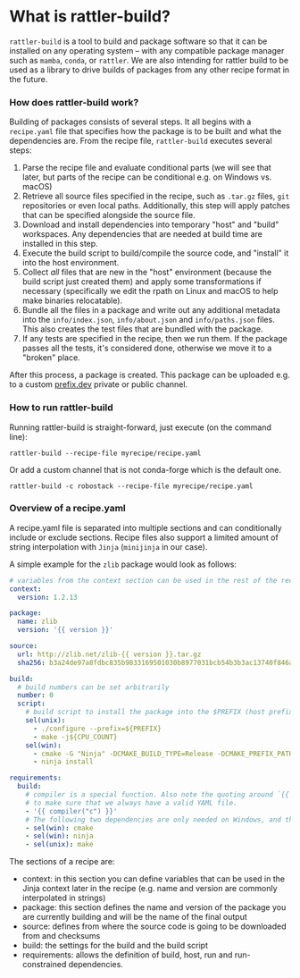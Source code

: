 # What is rattler-build?

`rattler-build` is a tool to build and package software so that it can be
installed on any operating system – with any compatible package manager such as
`mamba`, `conda`, or `rattler`. We are also intending for rattler build to be
used as a library to drive builds of packages from any other recipe format in
the future.

### How does rattler-build work?

Building of packages consists of several steps. It all begins with a
`recipe.yaml` file that specifies how the package is to be built and what the
dependencies are. From the recipe file, `rattler-build` executes several steps:

1. Parse the recipe file and evaluate conditional parts (we will see that later,
   but parts of the recipe can be conditional e.g. on Windows vs. macOS)
2. Retrieve all source files specified in the recipe, such as `.tar.gz` files,
   `git` repositories or even local paths. Additionally, this step will apply
   patches that can be specified alongside the source file.
3. Download and install dependencies into temporary "host" and "build"
   workspaces. Any dependencies that are needed at build time are installed in
   this step.
4. Execute the build script to build/compile the source code, and "install" it
   into the host environment.
5. Collect _all_ files that are new in the "host" environment (because the build
   script just created them) and apply some transformations if necessary
   (specifically we edit the rpath on Linux and macOS to help make binaries
   relocatable).
6. Bundle all the files in a package and write out any additional metadata into
   the `info/index.json`, `info/about.json` and `info/paths.json` files. This
   also creates the test files that are bundled with the package.
7. If any tests are specified in the recipe, then we run them. If the package
   passes all the tests, it's considered done, otherwise we move it to a
   "broken" place.

After this process, a package is created. This package can be uploaded e.g. to a
custom [prefix.dev](https://prefix.dev) private or public channel.

### How to run rattler-build

Running rattler-build is straight-forward, just execute (on the command line):

```
rattler-build --recipe-file myrecipe/recipe.yaml
```

Or add a custom channel that is not conda-forge which is the default one.
```
rattler-build -c robostack --recipe-file myrecipe/recipe.yaml
```
### Overview of a recipe.yaml

A recipe.yaml file is separated into multiple sections and can conditionally
include or exclude sections. Recipe files also support a limited amount of
string interpolation with `Jinja` (`minijinja` in our case).

A simple example for the `zlib` package would look as follows:

```yaml
# variables from the context section can be used in the rest of the recipe in jinja expressions
context:
  version: 1.2.13

package:
  name: zlib
  version: '{{ version }}'

source:
  url: http://zlib.net/zlib-{{ version }}.tar.gz
  sha256: b3a24de97a8fdbc835b9833169501030b8977031bcb54b3b3ac13740f846ab30

build:
  # build numbers can be set arbitrarily
  number: 0
  script:
    # build script to install the package into the $PREFIX (host prefix)
    sel(unix):
      - ./configure --prefix=${PREFIX}
      - make -j${CPU_COUNT}
    sel(win):
      - cmake -G "Ninja" -DCMAKE_BUILD_TYPE=Release -DCMAKE_PREFIX_PATH=%LIBRARY_PREFIX%
      - ninja install

requirements:
  build:
    # compiler is a special function. Also note the quoting around `{{` - this is necessary
    # to make sure that we always have a valid YAML file.
    - '{{ compiler("c") }}'
    # The following two dependencies are only needed on Windows, and thus conditionally selected
    - sel(win): cmake
    - sel(win): ninja
    - sel(unix): make
```

The sections of a recipe are:

- context: in this section you can define variables that can be used in the
  Jinja context later in the recipe (e.g. name and version are commonly
  interpolated in strings)
- package: this section defines the name and version of the package you are
  currently building and will be the name of the final output
- source: defines from where the source code is going to be downloaded from and
  checksums
- build: the settings for the build and the build script
- requirements: allows the definition of build, host, run and run-constrained
  dependencies.
